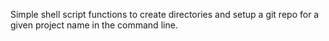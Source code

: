Simple shell script functions to create directories and setup a git repo for a given project name in the command line.
